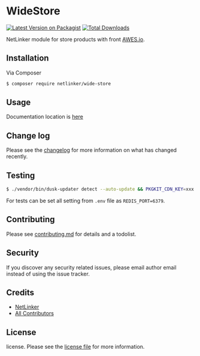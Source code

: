 # WideStore

[![Latest Version on Packagist][ico-version]][link-packagist]
[![Total Downloads][ico-downloads]][link-downloads]

NetLinker module for store products with front <a href="https://awes.io" target="_blank">AWES.io</a>.

## Installation

Via Composer

``` bash
$ composer require netlinker/wide-store
```

## Usage

Documentation location is [here][link-documentation]

## Change log

Please see the [changelog](changelog.md) for more information on what has changed recently.

## Testing

``` bash
$ ./vendor/bin/dusk-updater detect --auto-update && PKGKIT_CDN_KEY=xxx REDIS_HOST=0.0.0.0 REDIS_PASSWORD=secret ./vendor/bin/phpunit
```

For tests can be set all setting from `.env` file as `REDIS_PORT=6379`.

## Contributing

Please see [contributing.md](contributing.md) for details and a todolist.

## Security

If you discover any security related issues, please email author email instead of using the issue tracker.

## Credits

- [NetLinker][link-author]
- [All Contributors][link-contributors]

## License

license. Please see the [license file](license.md) for more information.

[ico-version]: https://img.shields.io/packagist/v/netlinker/wide-store.svg?style=flat-square
[ico-downloads]: https://img.shields.io/packagist/dt/netlinker/wide-store.svg?style=flat-square
[ico-travis]: https://img.shields.io/travis/netlinker/wide-store/master.svg?style=flat-square
[ico-styleci]: https://styleci.io/repos/12345678/shield

[link-packagist]: https://packagist.org/packages/netlinker/wide-store
[link-downloads]: https://packagist.org/packages/netlinker/wide-store
[link-travis]: https://travis-ci.org/NetLinkerPro/wide-store
[link-styleci]: https://styleci.io/repos/12345678
[link-author]: https://github.com/netlinker
[link-contributors]: ../../contributors
[link-documentation]: https://netlinker.pro/docs/modules/wide-store

